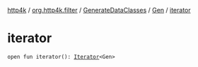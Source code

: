 [http4k](../../../index.md) / [org.http4k.filter](../../index.md) / [GenerateDataClasses](../index.md) / [Gen](index.md) / [iterator](./iterator.md)

# iterator

`open fun iterator(): `[`Iterator`](https://kotlinlang.org/api/latest/jvm/stdlib/kotlin.collections/-iterator/index.html)`<Gen>`